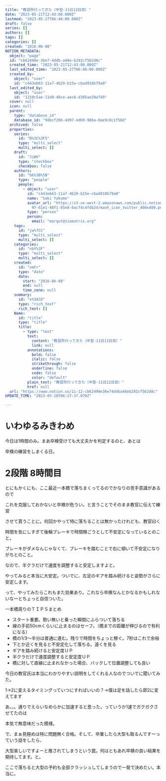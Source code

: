```yaml
---
title: "教習所行ってきた（中型-11日12日目）"
date: "2023-05-21T12:43:00.000Z"
lastmod: "2023-05-27T06:46:00.000Z"
draft: false
series: []
authors: []
tags: []
categories: []
created: "2016-06-08"
NOTION_METADATA:
  object: "page"
  id: "cb62498e-36e7-4ddb-a48e-b292cf562d8c"
  created_time: "2023-05-21T12:43:00.000Z"
  last_edited_time: "2023-05-27T06:46:00.000Z"
  created_by:
    object: "user"
    id: "c443eb63-11a7-4629-b15e-c6ad918b79a0"
  last_edited_by:
    object: "user"
    id: "1219c5ae-11d8-48ce-aec6-d385ae29af49"
  cover: null
  icon: null
  parent:
    type: "database_id"
    database_id: "9dbcf20b-4d97-4d69-98ba-8ae9c8c1f58d"
  archived: false
  properties:
    series:
      id: "B%3C%3FS"
      type: "multi_select"
      multi_select: []
    draft:
      id: "JiWU"
      type: "checkbox"
      checkbox: false
    authors:
      id: "bK%3B%5B"
      type: "people"
      people:
        - object: "user"
          id: "c443eb63-11a7-4629-b15e-c6ad918b79a0"
          name: "Saki Yakumo"
          avatar_url: "https://s3-us-west-2.amazonaws.com/public.notion-static.com/3ad1c4\
            97-61e1-48f1-85e8-6acf4c4fdb2d/maoh_icon_twitter_400x400.png"
          type: "person"
          person:
            email: "marqut@ziomatrix.org"
    tags:
      id: "jw%7CC"
      type: "multi_select"
      multi_select: []
    categories:
      id: "nbY%3F"
      type: "multi_select"
      multi_select: []
    created:
      id: "vmFr"
      type: "date"
      date:
        start: "2016-06-08"
        end: null
        time_zone: null
    summary:
      id: "x%3AlD"
      type: "rich_text"
      rich_text: []
    Name:
      id: "title"
      type: "title"
      title:
        - type: "text"
          text:
            content: "教習所行ってきた（中型-11日12日目）"
            link: null
          annotations:
            bold: false
            italic: false
            strikethrough: false
            underline: false
            code: false
            color: "default"
          plain_text: "教習所行ってきた（中型-11日12日目）"
          href: null
  url: "https://www.notion.so/11-12-cb62498e36e74ddba48eb292cf562d8c"
UPDATE_TIME: "2023-05-28T06:27:37.070Z"

---
```

<link rel="stylesheet" href="https://cdn.jsdelivr.net/npm/katex@0.16.2/dist/katex.min.css" integrity="sha384-bYdxxUwYipFNohQlHt0bjN/LCpueqWz13HufFEV1SUatKs1cm4L6fFgCi1jT643X" crossorigin="anonymous">


# いわゆるみきわめ


今日は1時間のみ。まあ卒検受けても大丈夫かを判定するのと、あとは


卒検の練習をしまくる日。


# 2段階 8時間目


とにもかくにも、ここ最近一本橋で落ちまくってるのでかなりの苦手意識があるので


これを克服しておかないと卒検が危うい。と言うことでそのまま教官に伝えて練習


させて貰うことに。何回かやって特に落ちることは無かったけれども、教官曰く


時間を気にしすぎて後輪ブレーキで時間稼ごうとして不安定になっているとのこと。


ブレーキがダメなんじゃなくて、ブレーキを踏むことで右に傾いて不安定になりがちとのこと。


なので、半クラだけで速度を調整すると安定しますよと。


やってみると本当に大安定。ついでに、左足のギアを踏み続けると姿勢がさらに安定します。


って、やってみたらこれもまた効果あり。これなら卒検なんとかなるかもしれないなーとちょっと自信ついた。


一本橋周りのＴＩＰＳまとめ

- スタート重要。勢い無いと乗った瞬間にふらついて落ちる
- 線の手前50cmくらいに止まるのはセーフ。（橋までの距離が伸びるので有利になる）
- 橋の1/3〜半分は普通に進む。残りで時間をちょっと稼ぐ。7秒はこれで余裕
- 下とか近くを見ると不安定化して落ちる。遠くを見る
- ギアを踏み続けると安定度ＵＰ
- 半クラだけで速度調整すると安定度ＵＰ
- 橋に対して直線に止まれなかった場合、バックして位置調整しても良い

今日の教官氏は本当にわかりやすい説明をしてくれる人なのでついでに聞いてみた。


1→2に変えるタイミングっていつにすればいいの？→僕は足を話したら即2に変えてます


あ。。。通りでえらいなめらかに加速すると思った。っていうか1速でガクガクさせてたのは


本気で無意味だった模様。


で、まぁ見極めは特に問題無く合格。そして、卒業したら大型も取るんですーっていう話をしたら、


大型楽しいですよーと推されてしまうという罠。何はともあれ卒検の良い結果を期待してます。と。


ここで落ちると大型の予約も全部クラッシュしてしまうので一発で決めたい。本当に。

